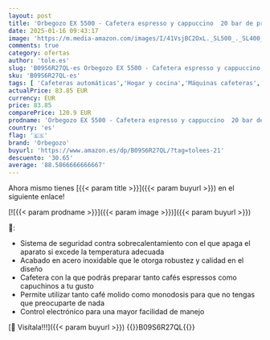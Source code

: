 ```yaml
---
layout: post
title: 'Orbegozo EX 5500 - Cafetera espresso y cappuccino  20 bar de presión  Termómetro  depósito extraíble 1 5 L  vaporizador  1100 W  Multicolor'
date: 2025-01-16 09:43:17
image: 'https://m.media-amazon.com/images/I/41VsjBC2OxL._SL500_._SL400_.jpg'
comments: true
category: ofertas
author: 'tole.es'
slug: 'B09S6R27QL-es Orbegozo EX 5500 - Cafetera espresso y cappuccino 20 bar...'
sku: 'B09S6R27QL-es'
tags: [ 'Cafeteras automáticas','Hogar y cocina','Máquinas cafeteras','Utensilios para café y té','cafetera','orbegozo','🇪🇸', ]
actualPrice: 83.85 EUR
currency: EUR
price: 83.85
comparePrice: 120.9 EUR
prodname: 'Orbegozo EX 5500 - Cafetera espresso y cappuccino  20 bar de presión  Termómetro  depósito extraíble 1 5 L  vaporizador  1100 W  Multicolor'
country: 'es'
flag: '🇪🇸'
brand: 'Orbegozo'
buyurl: 'https://www.amazon.es/dp/B09S6R27QL/?tag=tolees-21'
descuento: '30.65'
average: '88.5866666666667'
---
```


Ahora mismo tienes [{{< param title >}}]({{< param buyurl >}}) en el siguiente enlace!

[![{{< param prodname >}}]({{< param image >}})]({{< param buyurl >}})

🔎:

- Sistema de seguridad contra sobrecalentamiento con el que apaga el aparato si excede la temperatura adecuada
- Acabado en acero inoxidable que le otorga robustez y calidad en el diseño
- Cafetera con la que podrás preparar tanto cafés espressos como capuchinos a tu gusto
- Permite utilizar tanto café molido como monodosis para que no tengas que preocuparte de nada
- Control electrónico para una mayor facilidad de manejo

[🛒 Visítala!!!]({{< param buyurl >}})
{{<world>}}B09S6R27QL{{</world>}}
